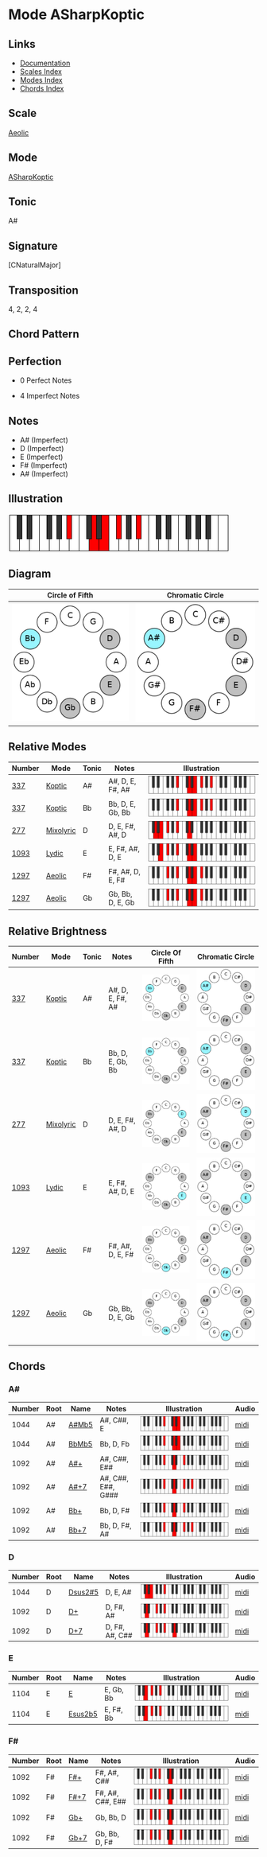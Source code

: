 # Mode ASharpKoptic

## Links

- [Documentation](README.md)
- [Scales Index](Scales.md)
- [Modes Index](Modes.md)
- [Chords Index](Chords.md)

## Scale

[Aeolic](ScaleAeolic.md)

## Mode

[ASharpKoptic](ModeASharpKoptic.md)

## Tonic

A#

## Signature

[CNaturalMajor]

## Transposition

4, 2, 2, 4

## Chord Pattern



## Perfection

 - 0 Perfect Notes

 - 4 Imperfect Notes

## Notes

- A# (Imperfect)
- D (Imperfect)
- E (Imperfect)
- F# (Imperfect)
- A# (Imperfect)

## Illustration

![ASharpKoptic](ModeASharpKoptic.png)

## Diagram

| Circle of Fifth | Chromatic Circle |
|-----------------|------------------|
| ![ASharpKoptic](CircleOfFifthModeASharpKoptic.png) | ![ASharpKoptic](ChromaticCircleModeASharpKoptic.png) |
## Relative Modes

| Number | Mode | Tonic | Notes | Illustration |
|--------|------|-------|-------|--------------|
| [337](https://ianring.com/musictheory/scales/337) | [Koptic](ModeKoptic.md) | A# | A#, D, E, F#, A# | ![ASharpKoptic](ModeASharpKoptic.png) |
| [337](https://ianring.com/musictheory/scales/337) | [Koptic](ModeKoptic.md) | Bb | Bb, D, E, Gb, Bb | ![BFlatKoptic](ModeBFlatKoptic.png) |
| [277](https://ianring.com/musictheory/scales/277) | [Mixolyric](ModeMixolyric.md) | D | D, E, F#, A#, D | ![DNaturalMixolyric](ModeDNaturalMixolyric.png) |
| [1093](https://ianring.com/musictheory/scales/1093) | [Lydic](ModeLydic.md) | E | E, F#, A#, D, E | ![ENaturalLydic](ModeENaturalLydic.png) |
| [1297](https://ianring.com/musictheory/scales/1297) | [Aeolic](ModeAeolic.md) | F# | F#, A#, D, E, F# | ![FSharpAeolic](ModeFSharpAeolic.png) |
| [1297](https://ianring.com/musictheory/scales/1297) | [Aeolic](ModeAeolic.md) | Gb | Gb, Bb, D, E, Gb | ![GFlatAeolic](ModeGFlatAeolic.png) |
## Relative Brightness

| Number | Mode | Tonic | Notes | Circle Of Fifth | Chromatic Circle |
|--------|------|-------|-------|-----------------|------------------|
| [337](https://ianring.com/musictheory/scales/337) | [Koptic](ModeKoptic.md) | A# | A#, D, E, F#, A# | ![ASharpKoptic](CircleOfFifthModeASharpKoptic.png) | ![ASharpKoptic](ChromaticCircleModeASharpKoptic.png) 
| [337](https://ianring.com/musictheory/scales/337) | [Koptic](ModeKoptic.md) | Bb | Bb, D, E, Gb, Bb | ![BFlatKoptic](CircleOfFifthModeBFlatKoptic.png) | ![BFlatKoptic](ChromaticCircleModeBFlatKoptic.png) 
| [277](https://ianring.com/musictheory/scales/277) | [Mixolyric](ModeMixolyric.md) | D | D, E, F#, A#, D | ![DNaturalMixolyric](CircleOfFifthModeDNaturalMixolyric.png) | ![DNaturalMixolyric](ChromaticCircleModeDNaturalMixolyric.png) 
| [1093](https://ianring.com/musictheory/scales/1093) | [Lydic](ModeLydic.md) | E | E, F#, A#, D, E | ![ENaturalLydic](CircleOfFifthModeENaturalLydic.png) | ![ENaturalLydic](ChromaticCircleModeENaturalLydic.png) 
| [1297](https://ianring.com/musictheory/scales/1297) | [Aeolic](ModeAeolic.md) | F# | F#, A#, D, E, F# | ![FSharpAeolic](CircleOfFifthModeFSharpAeolic.png) | ![FSharpAeolic](ChromaticCircleModeFSharpAeolic.png) 
| [1297](https://ianring.com/musictheory/scales/1297) | [Aeolic](ModeAeolic.md) | Gb | Gb, Bb, D, E, Gb | ![GFlatAeolic](CircleOfFifthModeGFlatAeolic.png) | ![GFlatAeolic](ChromaticCircleModeGFlatAeolic.png) 

## Chords

### A#

| Number | Root | Name | Notes | Illustration | Audio |
|--------|------|------|-------|--------------|-------|
| 1044 | A# | [A#Mb5](ChordASharpMajorFlatFifth.md) | A#, C##, E | ![A#Mb5](ChordASharpMajorFlatFifthRootPosition.png) | [midi](ChordASharpMajorFlatFifthRootPosition.mid) |
| 1044 | A# | [BbMb5](ChordBFlatMajorFlatFifth.md) | Bb, D, Fb | ![BbMb5](ChordBFlatMajorFlatFifthRootPosition.png) | [midi](ChordBFlatMajorFlatFifthRootPosition.mid) |
| 1092 | A# | [A#+](ChordASharpAugmented.md) | A#, C##, E## | ![A#+](ChordASharpAugmentedRootPosition.png) | [midi](ChordASharpAugmentedRootPosition.mid) |
| 1092 | A# | [A#+7](ChordASharpAugmentedAugmentedSeventh.md) | A#, C##, E##, G### | ![A#+7](ChordASharpAugmentedAugmentedSeventhRootPosition.png) | [midi](ChordASharpAugmentedAugmentedSeventhRootPosition.mid) |
| 1092 | A# | [Bb+](ChordBFlatAugmented.md) | Bb, D, F# | ![Bb+](ChordBFlatAugmentedRootPosition.png) | [midi](ChordBFlatAugmentedRootPosition.mid) |
| 1092 | A# | [Bb+7](ChordBFlatAugmentedAugmentedSeventh.md) | Bb, D, F#, A# | ![Bb+7](ChordBFlatAugmentedAugmentedSeventhRootPosition.png) | [midi](ChordBFlatAugmentedAugmentedSeventhRootPosition.mid) |

### D

| Number | Root | Name | Notes | Illustration | Audio |
|--------|------|------|-------|--------------|-------|
| 1044 | D | [Dsus2#5](ChordDNaturalSuspendedSecondSharpFifth.md) | D, E, A# | ![Dsus2#5](ChordDNaturalSuspendedSecondSharpFifthRootPosition.png) | [midi](ChordDNaturalSuspendedSecondSharpFifthRootPosition.mid) |
| 1092 | D | [D+](ChordDNaturalAugmented.md) | D, F#, A# | ![D+](ChordDNaturalAugmentedRootPosition.png) | [midi](ChordDNaturalAugmentedRootPosition.mid) |
| 1092 | D | [D+7](ChordDNaturalAugmentedAugmentedSeventh.md) | D, F#, A#, C## | ![D+7](ChordDNaturalAugmentedAugmentedSeventhRootPosition.png) | [midi](ChordDNaturalAugmentedAugmentedSeventhRootPosition.mid) |

### E

| Number | Root | Name | Notes | Illustration | Audio |
|--------|------|------|-------|--------------|-------|
| 1104 | E | [E](ChordENaturalDiminishedFlatThird.md) | E, Gb, Bb | ![E](ChordENaturalDiminishedFlatThirdRootPosition.png) | [midi](ChordENaturalDiminishedFlatThirdRootPosition.mid) |
| 1104 | E | [Esus2b5](ChordENaturalSuspendedSecondFlatFifth.md) | E, F#, Bb | ![Esus2b5](ChordENaturalSuspendedSecondFlatFifthRootPosition.png) | [midi](ChordENaturalSuspendedSecondFlatFifthRootPosition.mid) |

### F#

| Number | Root | Name | Notes | Illustration | Audio |
|--------|------|------|-------|--------------|-------|
| 1092 | F# | [F#+](ChordFSharpAugmented.md) | F#, A#, C## | ![F#+](ChordFSharpAugmentedRootPosition.png) | [midi](ChordFSharpAugmentedRootPosition.mid) |
| 1092 | F# | [F#+7](ChordFSharpAugmentedAugmentedSeventh.md) | F#, A#, C##, E## | ![F#+7](ChordFSharpAugmentedAugmentedSeventhRootPosition.png) | [midi](ChordFSharpAugmentedAugmentedSeventhRootPosition.mid) |
| 1092 | F# | [Gb+](ChordGFlatAugmented.md) | Gb, Bb, D | ![Gb+](ChordGFlatAugmentedRootPosition.png) | [midi](ChordGFlatAugmentedRootPosition.mid) |
| 1092 | F# | [Gb+7](ChordGFlatAugmentedAugmentedSeventh.md) | Gb, Bb, D, F# | ![Gb+7](ChordGFlatAugmentedAugmentedSeventhRootPosition.png) | [midi](ChordGFlatAugmentedAugmentedSeventhRootPosition.mid) |

